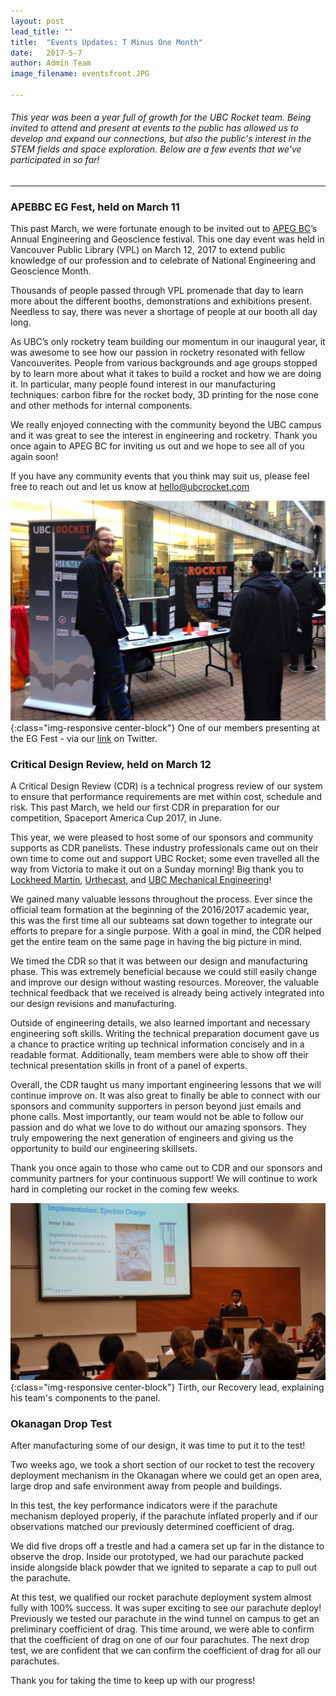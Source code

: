 ```yaml
---
layout: post
lead_title: ""
title:  "Events Updates: T Minus One Month"
date:   2017-5-7
author:	Admin Team
image_filename:	eventsfront.JPG

---
```

<h6>This year was been a year full of growth for the UBC Rocket team. Being invited to attend and present at events to the public has allowed us to develop and expand our connections, but also the public's interest in the STEM fields and space exploration. Below are a few events that we've participated in so far! </h6>

---

<h3>APEBBC EG Fest, held on March 11</h3>

This past March, we were fortunate enough to be invited out to <a href = "https://www.apeg.bc.ca/" target="_blank">APEG BC</a>’s Annual Engineering and Geoscience festival. This one day event was held in Vancouver Public Library (VPL) on March 12, 2017 to extend public knowledge of our profession and to celebrate of National Engineering and Geoscience Month.

Thousands of people passed through VPL promenade that day to learn more about the different booths, demonstrations and exhibitions present. Needless to say, there was never a shortage of people at our booth all day long. 

As UBC’s only rocketry team building our momentum in our inaugural year, it was awesome to see how our passion in rocketry resonated with fellow Vancouverites. People from various backgrounds and age groups stopped by to learn more about what it takes to build a rocket and how we are doing it. In particular, many people found interest in our manufacturing techniques: carbon fibre for the rocket body, 3D printing for the nose cone and other methods for internal components. 

We really enjoyed connecting with the community beyond the UBC campus and it was great to see the interest in engineering and rocketry. Thank you once again to APEG BC for inviting us out and we hope to see all of you again soon! 
 
If you have any community events that you think may suit us, please feel free to reach out and let us know at <a href="mailto:hello@ubcrocket.com" target="_blank">hello@ubcrocket.com</a>

![photo](/images/blog/egfest.jpg){:class="img-responsive center-block"}
<span class="small">One of our members presenting at the EG Fest - via our <a href="https://t.co/TjcAlFnaN2" target="_blank">link</a> on Twitter.</span>


<h3>Critical Design Review, held on March 12</h3>

A Critical Design Review (CDR) is a technical progress review of our system to ensure that performance requirements are met within cost, schedule and risk. This past March, we held our first CDR in preparation for our competition, Spaceport America Cup 2017, in June. 

This year, we were pleased to host some of our sponsors and community supports as CDR panelists. These industry professionals came out on their own time to come out and support UBC Rocket; some even travelled all the way from Victoria to make it out on a Sunday morning! Big thank you to <a href="http://www.lockheedmartin.ca/" target="_blank">Lockheed Martin</a>, <a href="http://www.urthecast.com/" target="_blank">Urthecast</a>, and <a href="http://www.mech.ubc.ca/" target="_blank">UBC Mechanical Engineering</a>!

We gained many valuable lessons throughout the process. Ever since the official team formation at the beginning of the 2016/2017 academic year, this was the first time all our subteams sat down together to integrate our efforts to prepare for a single purpose. With a goal in mind, the CDR helped get the entire team on the same page in having the big picture in mind. 

We timed the CDR so that it was between our design and manufacturing phase. This was extremely beneficial because we could still easily change and improve our design without wasting resources. Moreover, the valuable technical feedback that we received is already being actively integrated into our design revisions and manufacturing. 

Outside of engineering details, we also learned important and necessary engineering soft skills. Writing the technical preparation document gave us a chance to practice writing up technical information concisely and in a readable format. Additionally, team members were able to show off their technical presentation skills in front of a panel of experts.

Overall, the CDR taught us many important engineering lessons that we will continue improve on. It was also great to finally be able to connect with our sponsors and community supporters in person beyond just emails and phone calls. Most importantly, our team would not be able to follow our passion and do what we love to do without our amazing sponsors. They truly empowering the next generation of engineers and giving us the opportunity to build our engineering skillsets. 

Thank you once again to those who came out to CDR and our sponsors and community partners for your continuous support! We will continue to work hard in completing our rocket in the coming few weeks. 

![photo](/images/blog/CDR.jpg){:class="img-responsive center-block"}
<span class="small">Tirth, our Recovery lead, explaining his team's components to the panel.</span>


<h3>Okanagan Drop Test </h3>

After manufacturing some of our design, it was time to put it to the test! 

Two weeks ago, we took a short section of our rocket to test the recovery deployment mechanism in the Okanagan where we could get an open area, large drop and safe environment away from people and buildings. 

In this test, the key performance indicators were if the parachute mechanism deployed properly, if the parachute inflated properly and if our observations matched our previously determined coefficient of drag. 

We did five drops off a trestle and had a camera set up far in the distance to observe the drop. Inside our prototyped, we had our parachute packed inside alongside black powder that we ignited to separate a cap to pull out the parachute.

At this test, we qualified our rocket parachute deployment system almost fully with 100% success. It was super exciting to see our parachute deploy! Previously we tested our parachute in the wind tunnel on campus to get an preliminary coefficient of drag. This time around, we were able to confirm that the coefficient of drag on one of our four parachutes. The next drop test, we are confident that we can confirm the coefficient of drag for all our parachutes. 


Thank you for taking the time to keep up with our progress!